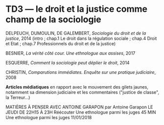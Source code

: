 # TD3 — le droit et la justice comme champ de la sociologie

DELPEUCH, DUMOULIN, DE GALEMBERT, _Sociologie du droit et de la justice_, 2014 \(intro ; chap.1 Le droit dans la régulation sociale ; chap.4 Droit et Etat ; chap.7 Professionnels du droit et de la justice\)

BESNIER, _La vérité côté cour. Une ethnologue aux assises_, 2017

ESQUERRE, _Comment la sociologie peut déplier le droit_, 2014

CHRISTIN, _Comparutions immédiates. Enquête sur une pratique judiciaire_, 2008

**Articles médiatiques** en rapport avec le mouvement des gilets jaunes, notamment sa dimension judiciaire et les commentaires \("justice de classe", la Terreur...\)

MATIÈRES À PENSER AVEC ANTOINE GARAPON par Antoine Garapon LE JEUDI DE 22H15 À 23H Réécouter Une ethnologue parmi les juges 45 MIN Une ethnologue parmi les juges 11/01/2018

